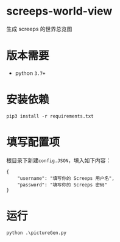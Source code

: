 # screeps-world-view

生成 screeps 的世界总览图

# 版本需要

- python `3.7+`

# 安装依赖

```
pip3 install -r requirements.txt
```

# 填写配置项

根目录下新建`config.JSON`，填入如下内容：

```
{
    "username": "填写你的 Screeps 用户名",
    "password": "填写你的 Screeps 密码"
}
```

# 运行

```
python .\pictureGen.py
```